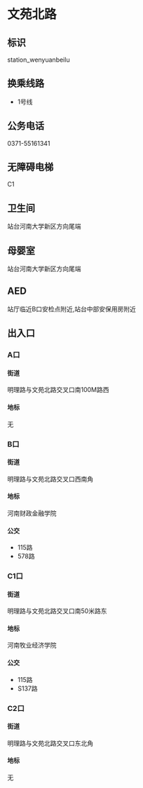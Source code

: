 # 文苑北路

## 标识

station_wenyuanbeilu

## 换乘线路

- 1号线

## 公务电话

0371-55161341

## 无障碍电梯

C1

## 卫生间

站台河南大学新区方向尾端

## 母婴室

站台河南大学新区方向尾端

## AED

站厅临近B口安检点附近,站台中部安保用房附近

## 出入口

### A口

#### 街道

明理路与文苑北路交叉口南100M路西

#### 地标

无

### B口

#### 街道

明理路与文苑北路交叉口西南角

#### 地标

河南财政金融学院

#### 公交

- 115路
- 578路

### C1口

#### 街道

明理路与文苑北路交叉口南50米路东

#### 地标

河南牧业经济学院

#### 公交

- 115路
- S137路

### C2口

#### 街道

明理路与文苑北路交叉口东北角

#### 地标

无

